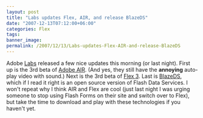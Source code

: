 ```yaml
---
layout: post
title: "Labs updates Flex, AIR, and release BlazeDS"
date: "2007-12-13T07:12:00+06:00"
categories: Flex 
tags: 
banner_image: 
permalink: /2007/12/13/Labs-updates-Flex-AIR-and-release-BlazeDS
---
```


Adobe <a href="http://labs.adobe.com">Labs</a> released a few nice updates this morning (or last night). First up is the 3rd beta of <a href="http://labs.adobe.com/technologies/air/">Adobe AIR</a>. (And yes, they still have the <b>annoying</b> auto-play video with sound.) Next is the 3rd beta of <a href="http://labs.adobe.com/technologies/flex/">Flex 3</a>. Last is <a href="http://labs.adobe.com/technologies/blazeds/">BlazeDS</a>, which if I read it right is an open source version of Flash Data Services. I won't repeat why I think AIR and Flex are cool (just last night I was urging someone to stop using Flash Forms on their site and switch over to Flex), but take the time to download and play with these technologies if you haven't yet.